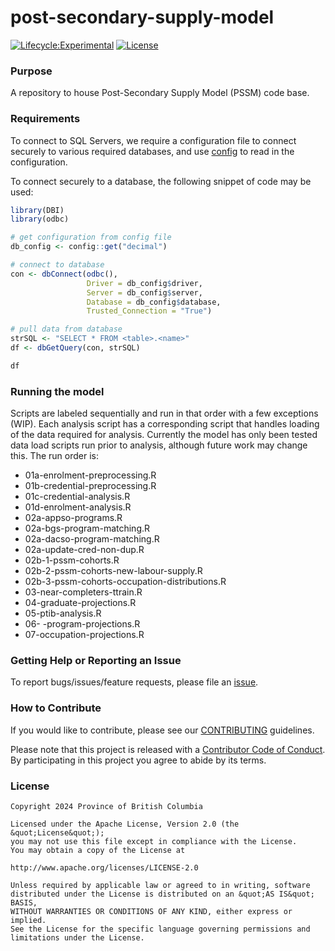 # post-secondary-supply-model

<!-- badges: start -->
[![Lifecycle:Experimental](https://img.shields.io/badge/Lifecycle-Experimental-339999)](https://github.com/bcgov/repomountie/blob/master/doc/lifecycle-badges.md)
[![License](https://img.shields.io/badge/License-Apache%202.0-blue.svg)](https://opensource.org/licenses/Apache-2.0)
<!-- badges: end -->

### Purpose

A repository to house Post-Secondary Supply Model (PSSM) code base.

### Requirements

To connect to SQL Servers, we require a configuration file to connect securely to various required databases, and use [config](https://rstudio.github.io/config/) to read in the configuration. 

To connect securely to a database, the following snippet of code may be used:

```r
library(DBI)
library(odbc)

# get configuration from config file 
db_config <- config::get("decimal")

# connect to database
con <- dbConnect(odbc(),
                 Driver = db_config$driver,
                 Server = db_config$server,
                 Database = db_config$database,
                 Trusted_Connection = "True")

# pull data from database 
strSQL <- "SELECT * FROM <table>.<name>"
df <- dbGetQuery(con, strSQL)

df
```
### Running the model

Scripts are labeled sequentially and run in that order with a few exceptions (WIP).  Each analysis script has a corresponding script that 
handles loading of the data required for analysis.  Currently the model has only been tested data load scripts run prior to analysis, although future work may change this.  The run order is:

- 01a-enrolment-preprocessing.R 
- 01b-credential-preprocessing.R 
- 01c-credential-analysis.R 
- 01d-enrolment-analysis.R 
- 02a-appso-programs.R 
- 02a-bgs-program-matching.R 
- 02a-dacso-program-matching.R 
- 02a-update-cred-non-dup.R 
- 02b-1-pssm-cohorts.R 
- 02b-2-pssm-cohorts-new-labour-supply.R 
- 02b-3-pssm-cohorts-occupation-distributions.R 
- 03-near-completers-ttrain.R 
- 04-graduate-projections.R 
- 05-ptib-analysis.R 
- 06- -program-projections.R 
- 07-occupation-projections.R 



### Getting Help or Reporting an Issue

To report bugs/issues/feature requests, please file an [issue](https://github.com/bcgov/post-secondary-supply-model/issues).

### How to Contribute

If you would like to contribute, please see our [CONTRIBUTING](CONTRIBUTING.md) guidelines.

Please note that this project is released with a [Contributor Code of Conduct](CODE_OF_CONDUCT.md). By participating in this project you agree to abide by its terms.

### License

```
Copyright 2024 Province of British Columbia

Licensed under the Apache License, Version 2.0 (the &quot;License&quot;);
you may not use this file except in compliance with the License.
You may obtain a copy of the License at

http://www.apache.org/licenses/LICENSE-2.0

Unless required by applicable law or agreed to in writing, software distributed under the License is distributed on an &quot;AS IS&quot; BASIS,
WITHOUT WARRANTIES OR CONDITIONS OF ANY KIND, either express or implied.
See the License for the specific language governing permissions and limitations under the License.
```
